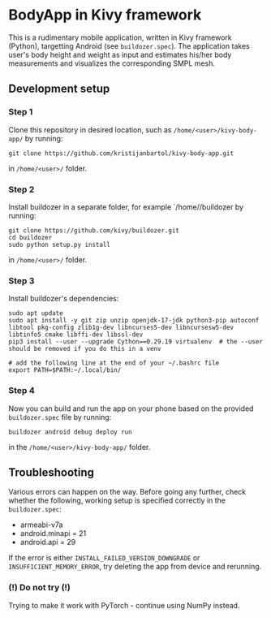 # BodyApp in Kivy framework

This is a rudimentary mobile application, written in Kivy framework (Python), targetting Android (see `buildozer.spec`). The application takes user's
body height and weight as input and estimates his/her body measurements and visualizes the corresponding SMPL mesh.

## Development setup

### Step 1 

Clone this repository in desired location, such as `/home/<user>/kivy-body-app/` by running:
  
  ```
  git clone https://github.com/kristijanbartol/kivy-body-app.git
  ```
  
  in `/home/<user>/` folder.
  
### Step 2

Install buildozer in a separate folder, for example `/home/<user>/buildozer by running:

```
git clone https://github.com/kivy/buildozer.git
cd buildozer
sudo python setup.py install
```

in `/home/<user>/` folder.

### Step 3

Install buildozer's dependencies:

```
sudo apt update
sudo apt install -y git zip unzip openjdk-17-jdk python3-pip autoconf libtool pkg-config zlib1g-dev libncurses5-dev libncursesw5-dev libtinfo5 cmake libffi-dev libssl-dev
pip3 install --user --upgrade Cython==0.29.19 virtualenv  # the --user should be removed if you do this in a venv

# add the following line at the end of your ~/.bashrc file
export PATH=$PATH:~/.local/bin/
```

### Step 4

Now you can build and run the app on your phone based on the provided `buildozer.spec` file by running:

```
buildozer android debug deploy run
```

in the `/home/<user>/kivy-body-app/` folder.

## Troubleshooting

Various errors can happen on the way. Before going any further, check whether the following, working setup is specified correctly in the
`buildozer.spec`:

- armeabi-v7a
- android.minapi = 21
- android.api = 29

If the error is either `INSTALL_FAILED_VERSION_DOWNGRADE` or `INSUFFICIENT_MEMORY_ERROR`, try deleting the app from device and rerunning.

### (!) Do not try (!)

Trying to make it work with PyTorch - continue using NumPy instead.

